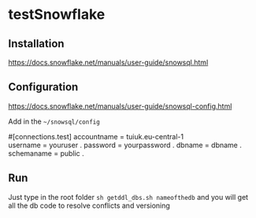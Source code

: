 # testSnowflake

## Installation

https://docs.snowflake.net/manuals/user-guide/snowsql.html

## Configuration

https://docs.snowflake.net/manuals/user-guide/snowsql-config.html

Add in the `~/snowsql/config`

#[connections.test]
accountname = tuiuk.eu-central-1  
username = youruser . 
password = yourpassword . 
dbname = dbname . 
schemaname = public . 

## Run 

Just type in the root folder `sh getddl_dbs.sh nameofthedb` and you will get all the db code to resolve conflicts and versioning
